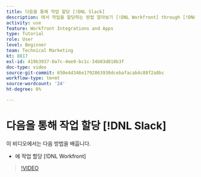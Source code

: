```yaml
---
title: 다음을 통해 작업 할당 [!DNL Slack]
description: 에서 작업을 할당하는 방법 알아보기 [!DNL Workfront] through [!DNL Slack]
activity: use
feature: Workfront Integrations and Apps
type: Tutorial
role: User
level: Beginner
team: Technical Marketing
kt: 8817
exl-id: 419b3937-0a7c-4ee9-bc1c-34b03d818b3f
doc-type: video
source-git-commit: 650e4d346e1792863930dcebafacab4c88f2a8bc
workflow-type: tm+mt
source-wordcount: '24'
ht-degree: 0%

---
```


# 다음을 통해 작업 할당 [!DNL Slack]

이 비디오에서는 다음 방법을 배웁니다.

* 에 작업 할당 [!DNL Workfront]

>[!VIDEO](https://video.tv.adobe.com/v/335117/?quality=12&learn=on)
